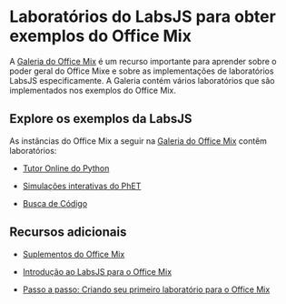 
# <a name="labsjs-labs-for-office-mix-examples"></a>Laboratórios do LabsJS para obter exemplos do Office Mix



A [Galeria do Office Mix](https://mix.office.com/Gallery) é um recurso importante para aprender sobre o poder geral do Office Mixe e sobre as implementações de laboratórios LabsJS especificamente. A Galeria contém vários laboratórios que são implementados nos exemplos do Office Mix.

## <a name="explore-the-labsjs-examples"></a>Explore os exemplos da LabsJS

As instâncias do Office Mix a seguir na [Galeria do Office Mix](https://mix.office.com/Gallery) contêm laboratórios:


- [Tutor Online do Python](https://mix.office.com/watch/1tkuqw9i7m4jr)
    
- [Simulações interativas do PhET](https://mix.office.com/watch/obibkt80fj52)
    
- [Busca de Código](https://mix.office.com/watch/q4tnp5au9mbo)
    

## <a name="additional-resources"></a>Recursos adicionais



- [Suplementos do Office Mix](../../powerpoint/office-mix/office-mix-add-ins.md)
    
- [Introdução ao LabsJS para o Office Mix](../../powerpoint/office-mix/get-started-with-labsjs-for-office-mix.md)
    
- [Passo a passo: Criando seu primeiro laboratório para o Office Mix](../../powerpoint/office-mix/creating-your-first-lab-for-office-mix.md)
    
